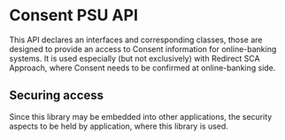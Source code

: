 # Consent PSU API

This API declares an interfaces and corresponding classes, those are designed to provide an access to Consent information
for online-banking systems. It is used especially (but not exclusively) with Redirect SCA Approach, where Consent needs to be
confirmed at online-banking side.

## Securing access

Since this library may be embedded into other applications, the security aspects to be held by application, where this library is used.
